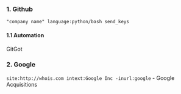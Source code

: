 
### 1. Github
```
"company name" language:python/bash send_keys
```
#### 1.1 Automation
GitGot

### 2. Google
```site:http://whois.com intext:Google Inc -inurl:google``` - Google Acquisitions
